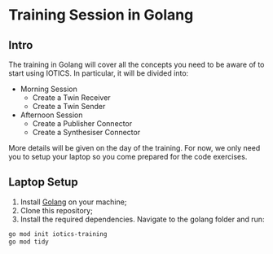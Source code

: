 # Training Session in Golang

## Intro

The training in Golang will cover all the concepts you need to be aware of to start using IOTICS. In particular, it will be divided into:
- Morning Session
  - Create a Twin Receiver
  - Create a Twin Sender
- Afternoon Session
  - Create a Publisher Connector
  - Create a Synthesiser Connector

More details will be given on the day of the training. For now, we only need you to setup your laptop so you come prepared for the code exercises.

## Laptop Setup

1.  Install [Golang](https://go.dev/doc/install) on your machine;
2.  Clone this repository;
3.  Install the required dependencies. Navigate to the golang folder and run:
```bash
go mod init iotics-training
go mod tidy
```
